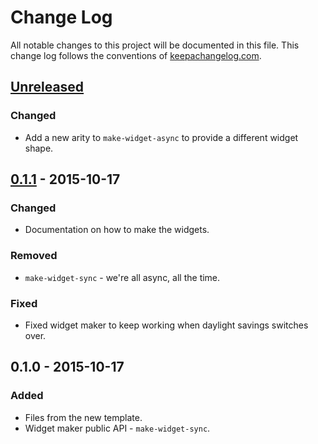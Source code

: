 # Change Log
All notable changes to this project will be documented in this file. This change log follows the conventions of [keepachangelog.com](http://keepachangelog.com/).

## [Unreleased][unreleased]
### Changed
- Add a new arity to `make-widget-async` to provide a different widget shape.

## [0.1.1] - 2015-10-17
### Changed
- Documentation on how to make the widgets.

### Removed
- `make-widget-sync` - we're all async, all the time.

### Fixed
- Fixed widget maker to keep working when daylight savings switches over.

## 0.1.0 - 2015-10-17
### Added
- Files from the new template.
- Widget maker public API - `make-widget-sync`.

[unreleased]: https://github.com/your-name/my-template/compare/0.1.1...HEAD
[0.1.1]: https://github.com/your-name/my-template/compare/0.1.0...0.1.1

